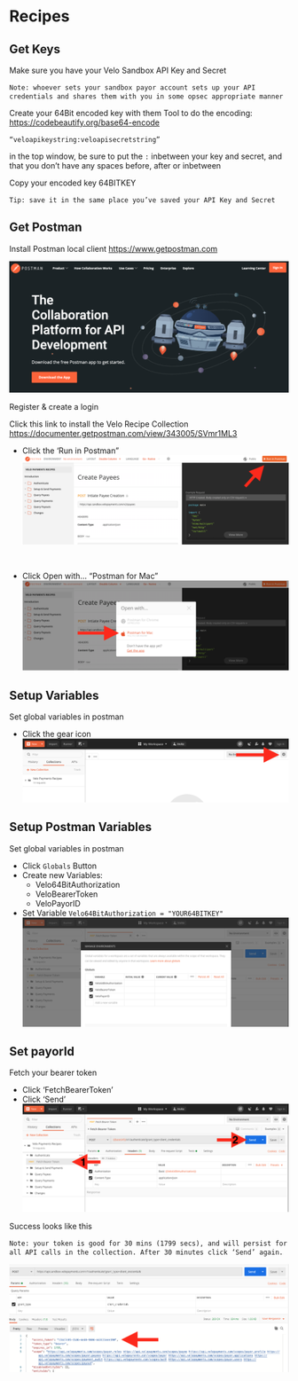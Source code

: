 # Recipes


## Get Keys



Make sure you have your Velo Sandbox API Key and Secret

```
Note: whoever sets your sandbox payor account sets up your API credentials and shares them with you in some opsec appropriate manner
```

Create your 64Bit encoded key with them Tool to do the encoding: https://codebeautify.org/base64-encode

```
“veloapikeystring:veloapisecretstring”
```
 in the top window, be sure to put the `:` inbetween your key and secret, and that you don’t have any spaces before, after or inbetween

Copy your encoded key 64BITKEY
```
Tip: save it in the same place you’ve saved your API Key and Secret
```



## Get Postman



Install Postman local client https://www.getpostman.com

![](assets/get-postman.png)

Register & create a login

Click this link to install the Velo Recipe Collection https://documenter.getpostman.com/view/343005/SVmr1ML3

- Click the ‘Run in Postman” 
![](assets/get-postman-1.png) 

&nbsp;

- Click Open with… “Postman for Mac”
![](assets/get-postman-2.png)





## Setup Variables


Set global variables in postman

- Click the gear icon
![](assets/setup-variables.png)



## Setup Postman Variables



Set global variables in postman

- Click `Globals` Button
- Create new Variables:
    - Velo64BitAuthorization
    - VeloBearerToken
    - VeloPayorID
- Set Variable `Velo64BitAuthorization = "YOUR64BITKEY"`
![](assets/setup-postman-variables.png)




## Set payorId




Fetch your bearer token

- Click ‘FetchBearerToken’
- Click ‘Send’
![](assets/set-payorid-1.png)

Success looks like this

```
Note: your token is good for 30 mins (1799 secs), and will persist for all API calls in the collection. After 30 minutes click ‘Send’ again.
```
![](assets/set-payorid-2.png)








